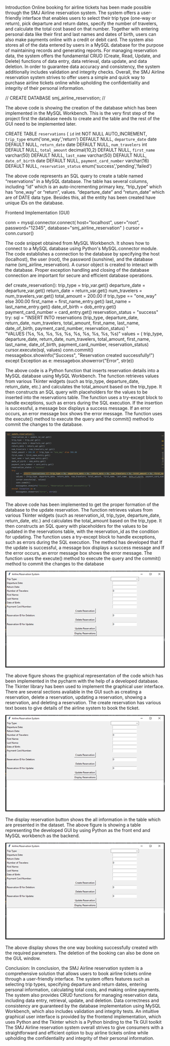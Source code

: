 Introduction
Online booking for airline tickets has been made possible through the SMJ Airline reservation system. The system offers a user-friendly interface that enables users to select their trip type (one-way or return), pick departure and return dates, specify the number of travelers, and calculate the total cost based on that number. Together with entering personal data like their first and last names and dates of birth, users can also make payments online with a credit or debit card. The system also stores all of the data entered by users in a MySQL database for the purpose of maintaining records and generating reports. For managing reservation data, the system offers the fundamental CRUD (Create, Read, Update, and Delete) functions of data entry, data retrieval, data update, and data deletion. In order to guarantee data accuracy and consistency, the system additionally includes validation and integrity checks. Overall, the SMJ Airline reservation system strives to offer users a simple and quick way to purchase airline tickets online while upholding the confidentiality and integrity of their personal information.

// CREATE DATABASE smj_airline_reservstion; //

The above code is showing the creation of the database which has been implemented in the MySQL Workbench. This is the very first step of the project first the database needs to create and the table and the rest of the GUI need to be implemented later.


CREATE TABLE `reservations` (
  `id` int NOT NULL AUTO_INCREMENT,
  `trip_type` enum('one_way','return') DEFAULT NULL,
  `departure_date` date DEFAULT NULL,
  `return_date` date DEFAULT NULL,
  `num_travelers` int DEFAULT NULL,
  `total_amount` decimal(10,2) DEFAULT NULL,
  `first_name` varchar(50) DEFAULT NULL,
  `last_name` varchar(50) DEFAULT NULL,
  `date_of_birth` date DEFAULT NULL,
  `payment_card_number` varchar(16) DEFAULT NULL,
  `reservation_status` enum('success','pending','failed') 

The above code represents an SQL query to create a table named “reservations” in a MySQL database. 
The table has several columns, including “id” which is an auto-incrementing primary key, “trip_type” which has “one_way” or “return”, values. “departure_date” and “return_date” which are of DATE data type. Besides this, all the entity has been created have unique IDs on the database.

Frontend Implementation (GUI)

conn = mysql.connector.connect(
    host="localhost",
    user="root",
    password="12345",
    database="smj_airline_reservation"
)
cursor = conn.cursor()

The  code snippet obtained from MySQL Workbench. It shows how to connect to a MySQL database using Python's MySQL.connector module. 
The code establishes a connection to the database by specifying the host (localhost), the user (root), the password (sunshine), and the database name (smj_airline_reservation). 
A cursor object is created to interact with the database. 
Proper exception handling and closing of the database connection are important for secure and efficient database operations.

def create_reservation():
    trip_type = trip_var.get()
    departure_date = departure_var.get()
    return_date = return_var.get()
    num_travelers = num_travelers_var.get()
    total_amount = 200.00 if trip_type == "one_way" else 300.00
    first_name = first_name_entry.get()
    last_name = last_name_entry.get()
    date_of_birth = dob_entry.get()
    payment_card_number = card_entry.get()
    reservation_status = "success"
    try:
        sql = "INSERT INTO reservations (trip_type, departure_date, return_date, num_travelers, total_amount, first_name, last_name, date_of_birth, payment_card_number, reservation_status) " \
              "VALUES (%s, %s, %s, %s, %s, %s, %s, %s, %s, %s)"
        values = (
        trip_type, departure_date, return_date, num_travelers, total_amount, first_name, last_name, date_of_birth,
        payment_card_number, reservation_status)
        cursor.execute(sql, values)
        conn.commit()
        messagebox.showinfo("Success", "Reservation created successfully!")
    except Exception as e:
        messagebox.showerror("Error", str(e))

The above code is a Python function that inserts reservation details into a MySQL database using MySQL Workbench. 
The function retrieves values from various Tkinter widgets (such as trip_type, departure_date, return_date, etc.) and calculates the total_amount based on the trip_type. 
It then constructs an SQL query with placeholders for the values to be inserted into the reservations table. 
The function uses a try-except block to handle exceptions, such as errors during the SQL execution. 
If the insertion is successful, a message box displays a success message. 
If an error occurs, an error message box shows the error message. 
The function uses the execute() method to execute the query and the commit() method to commit the changes to the database.

![Function to update a reservation](img_1.png)

The above code has been implemented to get the proper formation of the database to the update reservation. 
The function retrieves values from various Tkinter widgets (such as reservation_id, trip_type, departure_date, return_date, etc.) and calculates the total_amount based on the trip_type.
It then constructs an SQL query with placeholders for the values to be updated in the reservations table, with the reservation_id as the condition for updating.
The function uses a try-except block to handle exceptions, such as errors during the SQL execution. 
The method has developed that If the update is successful, a message box displays a success message and If the error occurs, an error message box shows the error message.
The function uses the execute() method to execute the query and the commit() method to commit the changes to the database

![Implemented graphical user interface](img_2.png)

The above figure shows the graphical representation of the code which has been implemented in the pycharm with the help of a developed database. 
The Tkinter library has been used to implement the graphical user interface. 
There are several sections available in the GUI such as creating a reservation, delete a reservation, updating a reservation, showing a reservation, and deleting a reservation. 
The create reservation has various text boxes to give details of the airline system to book the ticket.

![Showing table on the database](img_3.png)

The display reservation button shows the all information in the table which are presented in the dataset. 
The above figure is showing a table representing the developed GUI by using Python as the front end and MySQL workbench as the backend.

![One Way Booking](img_4.png)

The above display shows the one way booking successfully created with the required parameters.
The deletion of the booking can also be done on the GUL window.

Conclusion:
In conclusion, the SMJ Airline reservation system is a comprehensive solution that allows users to book airline tickets online through a user-friendly interface.
The system offers features such as selecting trip types, specifying departure and return dates, entering personal information, calculating total costs, and making online payments. 
The system also provides CRUD functions for managing reservation data, including data entry, retrieval, update, and deletion. 
Data correctness and consistency are guaranteed by the database implementation using MySQL Workbench, which also includes validation and integrity tests. 
An intuitive graphical user interface is provided by the frontend implementation, which uses Python and the Tkinter which is a Python binding to the Tk GUI toolkit
The SMJ Airline reservation system overall strives to give consumers with a straightforward and efficient option to buy airline tickets online while upholding the confidentiality and integrity of their personal information.

